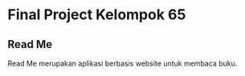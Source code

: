 <h1> Final Project Kelompok 65 </h1>
<h2> Read Me </h2>
Read Me merupakan aplikasi berbasis website untuk membaca buku.